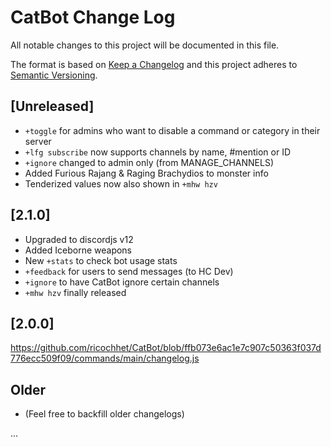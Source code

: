 
# CatBot Change Log
All notable changes to this project will be documented in this file.
 
The format is based on [Keep a Changelog](http://keepachangelog.com/)
and this project adheres to [Semantic Versioning](http://semver.org/).
 
## [Unreleased] 
 
- `+toggle` for admins who want to disable a command or category in their server
- `+lfg subscribe` now supports channels by name, #mention or ID 
- `+ignore` changed to admin only (from MANAGE_CHANNELS)
 - Added Furious Rajang & Raging Brachydios to monster info
 - Tenderized values now also shown in `+mhw hzv`
 
## [2.1.0] 
  
- Upgraded to discordjs v12
- Added Iceborne weapons 
- New `+stats` to check bot usage stats
- `+feedback` for users to send messages (to HC Dev)
- `+ignore` to have CatBot ignore certain channels
- `+mhw hzv` finally released 
 
 
## [2.0.0]

https://github.com/ricochhet/CatBot/blob/ffb073e6ac1e7c907c50363f037d776ecc509f09/commands/main/changelog.js

## Older

- (Feel free to backfill older changelogs)

...